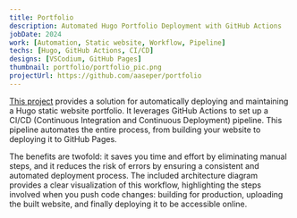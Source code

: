 ```yaml
---
title: Portfolio
description: Automated Hugo Portfolio Deployment with GitHub Actions
jobDate: 2024
work: [Automation, Static website, Workflow, Pipeline]
techs: [Hugo, GitHub Actions, CI/CD]
designs: [VSCodium, GitHub Pages]
thumbnail: portfolio/portfolio_pic.png
projectUrl: https://github.com/aaseper/portfolio
---
```


[This project](https://github.com/aaseper/portfolio) provides a solution for automatically deploying and maintaining a Hugo static website portfolio. It leverages GitHub Actions to set up a CI/CD (Continuous Integration and Continuous Deployment) pipeline. This pipeline automates the entire process, from building your website to deploying it to GitHub Pages.

The benefits are twofold: it saves you time and effort by eliminating manual steps, and it reduces the risk of errors by ensuring a consistent and automated deployment process. The included architecture diagram provides a clear visualization of this workflow, highlighting the steps involved when you push code changes: building for production, uploading the built website, and finally deploying it to be accessible online.
